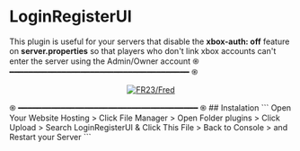 # LoginRegisterUI
This plugin is useful for your servers that disable the **xbox-auth: off** feature on **server.properties** so that players who don't link xbox accounts can't enter the server using the Admin/Owner account
֍ ━━━━━━━━━━━━━━━━━━━━━━━━━━━━━━━━━━━━━━ ֍
<p align="center">
    <a href="https://zeeoneofc.github.io">
        <img
            src="https://readme-typing-svg.herokuapp.com?size=15&width=280&lines=Thanks+for+using+LoginRegisterUI"
            alt="FR23/Fred"
        />
    </a>
</p>
</div>
֍ ━━━━━━━━━━━━━━━━━━━━━━━━━━━━━━━━━━━━━━ ֍
## Instalation
```
Open Your Website Hosting
> Click File Manager
> Open Folder plugins
> Click Upload
> Search LoginRegisterUI & Click This File
> Back to Console
> and Restart your Server
```

